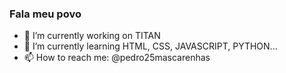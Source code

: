 ### Fala meu povo

- 🔭 I’m currently working on TITAN
- 🌱 I’m currently learning HTML, CSS, JAVASCRIPT, PYTHON...
- 📫 How to reach me: @pedro25mascarenhas

